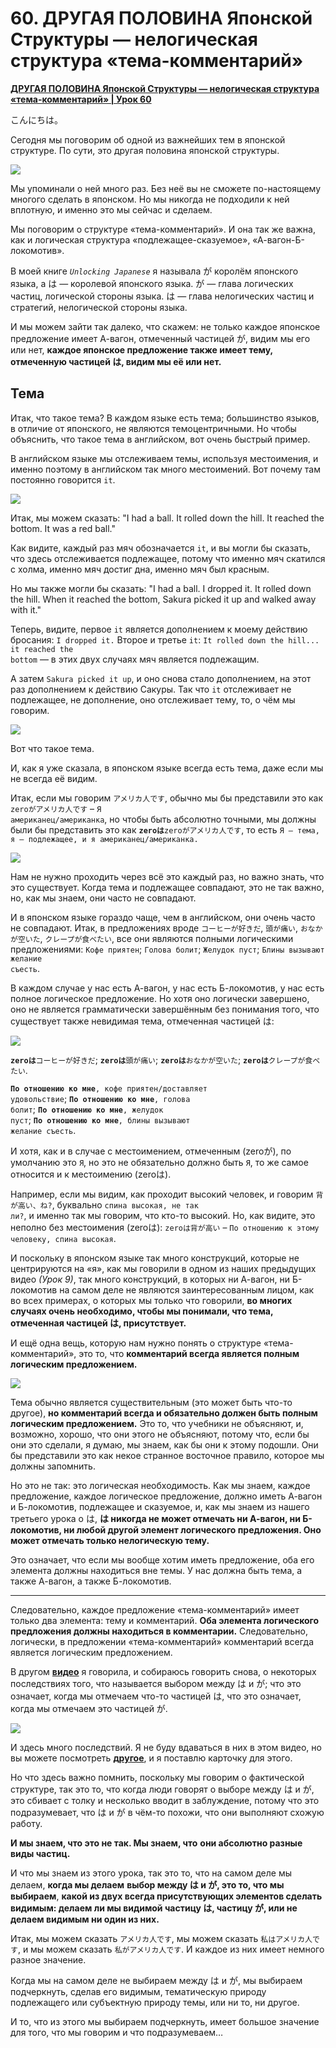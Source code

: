 # **60. ДРУГАЯ ПОЛОВИНА Японской Структуры — нелогическая структура «тема-комментарий»**

[**ДРУГАЯ ПОЛОВИНА Японской Структуры — нелогическая структура «тема-комментарий» | Урок 60**](https://www.youtube.com/watch?v=_nXHpkTTfGs&list=PLg9uYxuZf8x_A-vcqqyOFZu06WlhnypWj&index=62&pp=iAQB)

こんにちは。

Сегодня мы поговорим об одной из важнейших тем в японской структуре. По сути, это другая половина японской структуры.

![](../media/image544.webp)

Мы упоминали о ней много раз. Без неё вы не сможете по-настоящему многого сделать в японском. Но мы никогда не подходили к ней вплотную, и именно это мы сейчас и сделаем.

Мы поговорим о структуре «тема-комментарий». И она так же важна, как и логическая структура «подлежащее-сказуемое», «А-вагон-Б-локомотив».

В моей книге <code>*Unlocking Japanese*</code> я называла が королём японского языка, а は — королевой японского языка. が — глава логических частиц, логической стороны языка.
は — глава нелогических частиц и стратегий, нелогической стороны языка.

И мы можем зайти так далеко, что скажем: не только каждое японское предложение имеет А-вагон, отмеченный частицей が, видим мы его или нет, **каждое японское предложение также имеет тему, отмеченную частицей は, видим мы её или нет.**

## Тема

Итак, что такое тема? В каждом языке есть тема; большинство языков, в отличие от японского, не являются темоцентричными. Но чтобы объяснить, что такое тема в английском, вот очень быстрый пример.

В английском языке мы отслеживаем темы, используя местоимения, и именно поэтому в английском так много местоимений. Вот почему там постоянно говорится <code>it</code>.

![](../media/image241.webp)

Итак, мы можем сказать: "I had a ball. It rolled down the hill. It reached the bottom. It was a red ball."

Как видите, каждый раз мяч обозначается <code>it</code>, и вы могли бы сказать, что здесь отслеживается подлежащее, потому что именно мяч скатился с холма, именно мяч достиг дна, именно мяч был красным.

Но мы также могли бы сказать: "I had a ball. I dropped it. It rolled down the hill. When it reached the bottom, Sakura picked it up and walked away with it."

Теперь, видите, первое <code>it</code> является дополнением к моему действию бросания: <code>I dropped it.</code> Второе и третье <code>it</code>: <code>It rolled down the hill... it reached the bottom</code> — в этих двух случаях мяч является подлежащим.

А затем <code>Sakura picked it up</code>, и оно снова стало дополнением, на этот раз дополнением к действию Сакуры. Так что <code>it</code> отслеживает не подлежащее, не дополнение, оно отслеживает тему, то, о чём мы говорим.

![](../media/image476.webp)

Вот что такое тема.

И, как я уже сказала, в японском языке всегда есть тема, даже если мы не всегда её видим.

Итак, если мы говорим <code>アメリカ人です</code>, обычно мы бы представили это как <code>zeroがアメリカ人です</code> – <code>Я американец/американка</code>, но чтобы быть абсолютно точными, мы должны были бы представить это как <code>**zeroは**zeroがアメリカ人です</code>, то есть <code>Я — тема, я — подлежащее, и я американец/американка.</code>

![](../media/image982.webp)

Нам не нужно проходить через всё это каждый раз, но важно знать, что это существует. Когда тема и подлежащее совпадают, это не так важно, но, как мы знаем, они часто не совпадают.

И в японском языке гораздо чаще, чем в английском, они очень часто не совпадают. Итак, в предложениях вроде <code>コーヒーが好きだ</code>, <code>頭が痛い</code>, <code>おなかが空いた</code>, <code>クレープが食べたい</code>, все они являются полными логическими предложениями: <code>Кофе приятен</code>; <code>Голова болит</code>; <code>Желудок пуст</code>; <code>Блины вызывают желание съесть</code>.

В каждом случае у нас есть А-вагон, у нас есть Б-локомотив, у нас есть полное логическое предложение. Но хотя оно логически завершено, оно не является грамматически завершённым без понимания того, что существует также невидимая тема, отмеченная частицей は:

![](../media/image889.webp)

<code>**zeroは**コーヒーが好きだ</code>; <code>**zeroは**頭が痛い</code>;
<code>**zeroは**おなかが空いた</code>; <code>**zeroは**クレープが食べたい</code>.

<code>**По отношению ко мне**, кофе приятен/доставляет удовольствие</code>; <code>**По отношению ко мне**, голова болит</code>; <code>**По отношению ко мне**, желудок пуст</code>; <code>**По отношению ко мне**, блины вызывают желание съесть</code>.

И хотя, как и в случае с местоимением, отмеченным (zeroが), по умолчанию это <code>Я</code>, но это не обязательно должно быть <code>Я</code>, то же самое относится и к местоимению (zeroは).

Например, если мы видим, как проходит высокий человек, и говорим <code>背が高い、ね?</code>, буквально <code>спина высокая, не так ли?</code>, и именно так мы говорим, что кто-то высокий. Но, как видите, это неполно без местоимения (zeroは): <code>zeroは背が高い</code> – <code>По отношению к этому человеку, спина высокая</code>.

И поскольку в японском языке так много конструкций, которые не центрируются на «я», как мы говорили в одном из наших предыдущих видео *(Урок 9)*, так много конструкций, в которых ни А-вагон, ни Б-локомотив на самом деле не являются заинтересованным лицом, как во всех примерах, о которых мы только что говорили, **во многих случаях очень необходимо, чтобы мы понимали, что тема, отмеченная частицей は, присутствует.**

И ещё одна вещь, которую нам нужно понять о структуре «тема-комментарий», это то, что **комментарий всегда является полным логическим предложением.**

![](../media/image716.webp)

Тема обычно является существительным (это может быть что-то другое), **но комментарий всегда и обязательно должен быть полным логическим предложением.** Это то, что учебники не объясняют, и, возможно, хорошо, что они этого не объясняют, потому что, если бы они это сделали, я думаю, мы знаем, как бы они к этому подошли.
Они бы представили это как некое странное восточное правило, которое мы должны запомнить.

Но это не так: это логическая необходимость. Как мы знаем, каждое предложение, каждое логическое предложение, должно иметь А-вагон и Б-локомотив, подлежащее и сказуемое, и, как мы знаем из нашего третьего урока о は, **は никогда не может отмечать ни А-вагон, ни Б-локомотив, ни любой другой элемент логического предложения. Оно может отмечать только нелогическую тему.**

Это означает, что если мы вообще хотим иметь предложение, оба его элемента должны находиться вне темы. У нас должна быть тема, а также А-вагон, а также Б-локомотив.

---

Следовательно, каждое предложение «тема-комментарий» имеет только два элемента: тему и комментарий. **Оба элемента логического предложения должны находиться в комментарии.** Следовательно, логически, в предложении «тема-комментарий» комментарий всегда является логическим предложением.

В другом [**видео**](https://www.youtube.com/watch?v=9l_ZlQQU4ZE) я говорила, и собираюсь говорить снова, о некоторых последствиях того, что называется выбором между は и が; что это означает, когда мы отмечаем что-то частицей は, что это означает, когда мы отмечаем это частицей が.

![](../media/image1127.webp)

И здесь много последствий. Я не буду вдаваться в них в этом видео, но вы можете посмотреть [**другое**](https://www.youtube.com/watch?v=9l_ZlQQU4ZE), и я поставлю карточку для этого.

Но что здесь важно помнить, поскольку мы говорим о фактической структуре, так это то, что когда люди говорят о выборе между は и が, это сбивает с толку и несколько вводит в заблуждение, потому что это подразумевает, что は и が в чём-то похожи, что они выполняют схожую работу.

**И мы знаем, что это не так. Мы знаем, что** **они абсолютно разные виды частиц.**

И что мы знаем из этого урока, так это то, что на самом деле мы делаем, **когда мы делаем** **выбор между は и が, это то, что мы выбираем**, **какой из двух всегда присутствующих элементов сделать видимым: делаем ли мы видимой частицу は, частицу が, или не делаем видимым ни один из них.**

Итак, мы можем сказать <code>アメリカ人です</code>, мы можем сказать <code>私はアメリカ人です</code>, и мы можем сказать <code>私がアメリカ人です</code>. И каждое из них имеет немного разное значение.

Когда мы на самом деле не выбираем между は и が, мы выбираем подчеркнуть, сделав его видимым, тематическую природу подлежащего или субъектную природу темы, или ни то, ни другое.

И то, что из этого мы выбираем подчеркнуть, имеет большое значение для того, что мы говорим и что подразумеваем…